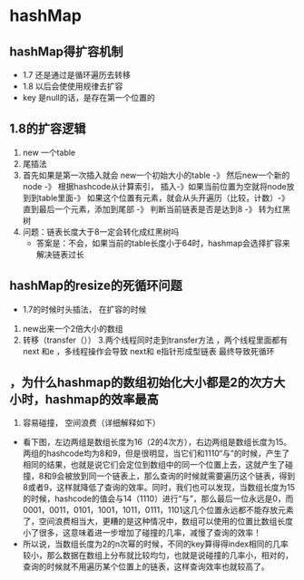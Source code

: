 # hashMap
## hashMap得扩容机制
+ 1.7 还是通过是循环遍历去转移
+ 1.8  以后会使使用规律去扩容
+ key 是null的话，是存在第一个位置的
## 1.8的扩容逻辑
1.  new 一个table
2. 尾插法
3. 首先如果是第一次插入就会 new一个初始大小的table -》 然后new一个新的node -》 根据hashcode从计算索引，
插入-》如果当前位置为空就将node放到到table里面-》 如果这个位置有元素，就会从头开遍历（比较，计数）-》
直到最后一个元素，添加到尾部 -》 判断当前链表是否是达到8 -》 转为红黑树
4. 问题：链表长度大于8一定会转化成红黑树吗 
     + 答案是：不会，如果当前的table长度小于64时，hashmap会选择扩容来解决链表过长
## hashMap的resize的死循环问题
 + 1.7的时候时头插法， 在扩容的时候
1. new出来一个2倍大小的数组
2. 转移（transfer（）） 
3.两个线程同时走到transfer方法 ，两个线程里面都有next 和e ，多线程操作会导致 next和 e指针形成型链表
最终导致死循环
## ，为什么hashmap的数组初始化大小都是2的次方大小时，hashmap的效率最高
1. 容易碰撞， 空间浪费（详细解释如下）
+    看下图，左边两组是数组长度为16（2的4次方），右边两组是数组长度为15。两组的hashcode均为8和9，但是很明显，当它们和1110“与”的时候，产生了相同的结果，也就是说它们会定位到数组中的同一个位置上去，这就产生了碰撞，8和9会被放到同一个链表上，那么查询的时候就需要遍历这个链表，得到8或者9，这样就降低了查询的效率。同时，我们也可以发现，当数组长度为15的时候，hashcode的值会与14（1110）进行“与”，那么最后一位永远是0，而0001，0011，0101，1001，1011，0111，1101这几个位置永远都不能存放元素了，空间浪费相当大，更糟的是这种情况中，数组可以使用的位置比数组长度小了很多，这意味着进一步增加了碰撞的几率，减慢了查询的效率！ 
+ 所以说，当数组长度为2的n次幂的时候，不同的key算得得index相同的几率较小，那么数据在数组上分布就比较均匀，也就是说碰撞的几率小，相对的，查询的时候就不用遍历某个位置上的链表，这样查询效率也就较高了。
